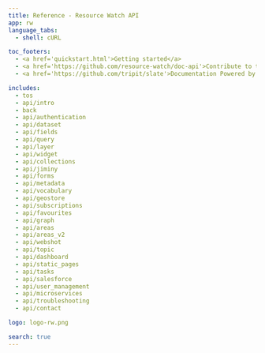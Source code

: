 ```yaml
---
title: Reference - Resource Watch API
app: rw
language_tabs:
  - shell: cURL

toc_footers:
  - <a href='quickstart.html'>Getting started</a>
  - <a href='https://github.com/resource-watch/doc-api'>Contribute to these docs</a>
  - <a href='https://github.com/tripit/slate'>Documentation Powered by Slate</a>

includes:
  - tos
  - api/intro
  - back
  - api/authentication
  - api/dataset
  - api/fields
  - api/query
  - api/layer
  - api/widget
  - api/collections
  - api/jiminy
  - api/forms
  - api/metadata
  - api/vocabulary
  - api/geostore
  - api/subscriptions
  - api/favourites
  - api/graph
  - api/areas
  - api/areas_v2
  - api/webshot
  - api/topic
  - api/dashboard
  - api/static_pages
  - api/tasks
  - api/salesforce
  - api/user_management
  - api/microservices
  - api/troubleshooting
  - api/contact

logo: logo-rw.png

search: true
---
```

